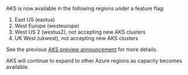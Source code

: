 AKS is now available in the following regions under a feature flag:

1. East US (eastus)
2. West Europe (westeurope)
3. West US 2 (westus2), not accepting new AKS clusters
4. UK West (ukwest), not accepting new AKS clusters

See the previous [AKS preview announcement](https://azure.microsoft.com/en-us/blog/introducing-azure-container-service-aks-managed-kubernetes-and-azure-container-registry-geo-replication/) for more details.

AKS will continue to expand to other Azure regions as capacity becomes available.
